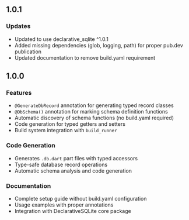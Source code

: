 ## 1.0.1

### Updates
- Updated to use declarative_sqlite ^1.0.1
- Added missing dependencies (glob, logging, path) for proper pub.dev publication
- Updated documentation to remove build.yaml requirement

## 1.0.0

### Features
- `@GenerateDbRecord` annotation for generating typed record classes
- `@DbSchema()` annotation for marking schema definition functions
- Automatic discovery of schema functions (no build.yaml required)
- Code generation for typed getters and setters
- Build system integration with `build_runner`

### Code Generation
- Generates `.db.dart` part files with typed accessors
- Type-safe database record operations
- Automatic schema analysis and code generation

### Documentation
- Complete setup guide without build.yaml configuration
- Usage examples with proper annotations
- Integration with DeclarativeSQLite core package
